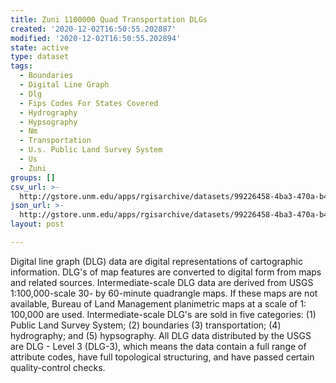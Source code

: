 ```yaml
---
title: Zuni 1100000 Quad Transportation DLGs
created: '2020-12-02T16:50:55.202887'
modified: '2020-12-02T16:50:55.202894'
state: active
type: dataset
tags:
  - Boundaries
  - Digital Line Graph
  - Dlg
  - Fips Codes For States Covered
  - Hydrography
  - Hypsography
  - Nm
  - Transportation
  - U.s. Public Land Survey System
  - Us
  - Zuni
groups: []
csv_url: >-
  http://gstore.unm.edu/apps/rgisarchive/datasets/99226458-4ba3-470a-b411-91e0e78ae28d/tzunishp.derived.csv
json_url: >-
  http://gstore.unm.edu/apps/rgisarchive/datasets/99226458-4ba3-470a-b411-91e0e78ae28d/tzunishp.derived.json
layout: post

---
```


Digital line graph (DLG) data are digital representations of
cartographic information. DLG's of map features are
converted to digital form from maps and related sources.
Intermediate-scale DLG data are derived from USGS
1:100,000-scale 30- by 60-minute quadrangle maps. If these
maps are not available, Bureau of Land Management
planimetric maps at a scale of 1: 100,000 are used.
Intermediate-scale DLG's are sold in five categories: (1)
Public Land Survey System; (2) boundaries (3)
transportation; (4) hydrography; and (5) hypsography. All
DLG data distributed by the USGS are DLG - Level 3 (DLG-3),
which means the data contain a full range of attribute
codes, have full topological structuring, and have passed
certain quality-control checks.

